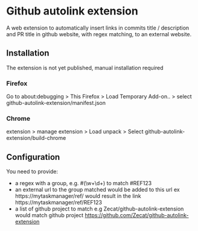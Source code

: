 # Github autolink extension

A web extension to automatically insert links in commits title / description and PR title in github website, with regex matching, to an external website.

## Installation

The extension is not yet published, manual installation required

### Firefox

Go to about:debugging > This Firefox > Load Temporary Add-on.. > select github-autolink-extension/manifest.json

### Chrome

extension > manage extension > Load unpack > Select github-autolink-extension/build-chrome

## Configuration

You need to provide:
- a regex with a group, e.g. #(\w+\d+) to match #REF123
- an external url to the group matched would be added to this url ex https://mytaskmanager/ref/ would result in the link https://mytaskmanager/ref/REF123
- a list of github project to match e.g Zecat/github-autolink-extension would match github project https://github.com/Zecat/github-autolink-extension
